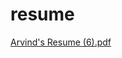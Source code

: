 # resume
[Arvind's Resume (6).pdf](https://github.com/arvyadav07/resume/files/11933495/Arvind.s.Resume.6.pdf)
